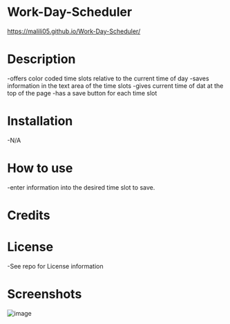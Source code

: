 # Work-Day-Scheduler

https://malili05.github.io/Work-Day-Scheduler/

# Description
-offers color coded time slots relative to the current time of day
-saves information in the text area of the time slots
-gives current time of dat at the top of the page
-has a save button for each time slot

# Installation
  -N/A
# How to use
-enter information into the desired time slot to save. 

# Credits

# License
 -See repo for License information
# Screenshots
![image](https://github.com/Malili05/Work-Day-Scheduler/assets/141981157/e6adde47-5c71-46f7-bf83-192b760adbcc)

